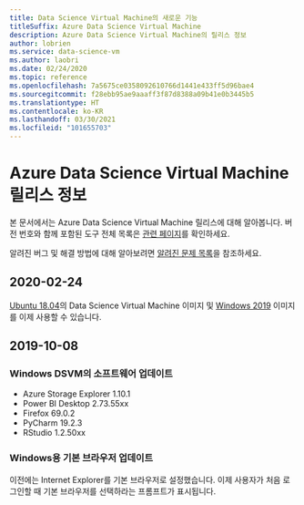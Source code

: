 ```yaml
---
title: Data Science Virtual Machine의 새로운 기능
titleSuffix: Azure Data Science Virtual Machine
description: Azure Data Science Virtual Machine의 릴리스 정보
author: lobrien
ms.service: data-science-vm
ms.author: laobri
ms.date: 02/24/2020
ms.topic: reference
ms.openlocfilehash: 7a5675ce0358092610766d1441e433ff5d96bae4
ms.sourcegitcommit: f28ebb95ae9aaaff3f87d8388a09b41e0b3445b5
ms.translationtype: HT
ms.contentlocale: ko-KR
ms.lasthandoff: 03/30/2021
ms.locfileid: "101655703"
---
```

# <a name="azure-data-science-virtual-machine-release-notes"></a>Azure Data Science Virtual Machine 릴리스 정보

본 문서에서는 Azure Data Science Virtual Machine 릴리스에 대해 알아봅니다. 버전 번호와 함께 포함된 도구 전체 목록은 [관련 페이지](./tools-included.md)를 확인하세요.

알려진 버그 및 해결 방법에 대해 알아보려면 [알려진 문제 목록](reference-known-issues.md)을 참조하세요.

## <a name="2020-02-24"></a>2020-02-24

[Ubuntu 18.04](https://azuremarketplace.microsoft.com/marketplace/apps/microsoft-dsvm.ubuntu-1804?tab=Overview)의 Data Science Virtual Machine 이미지 및 [Windows 2019](https://azuremarketplace.microsoft.com/marketplace/apps/microsoft-dsvm.dsvm-win-2019?tab=Overview) 이미지를 이제 사용할 수 있습니다.

## <a name="2019-10-08"></a>2019-10-08

### <a name="updates-to-software-on-the-windows-dsvm"></a>Windows DSVM의 소프트웨어 업데이트

- Azure Storage Explorer 1.10.1
- Power BI Desktop 2.73.55xx
- Firefox 69.0.2
- PyCharm 19.2.3
- RStudio 1.2.50xx

### <a name="default-browser-for-windows-updated"></a>Windows용 기본 브라우저 업데이트

이전에는 Internet Explorer를 기본 브라우저로 설정했습니다. 이제 사용자가 처음 로그인할 때 기본 브라우저를 선택하라는 프롬프트가 표시됩니다.

